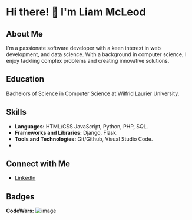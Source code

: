 # Hi there! 👋 I'm Liam McLeod

## About Me

I'm a passionate software developer with a keen interest in web development, and data science. With a background in computer science, I enjoy tackling complex problems and creating innovative solutions.

## Education

Bachelors of Science in Computer Science at Wilfrid Laurier University.

## Skills

- **Languages:** HTML/CSS JavaScript, Python, PHP, SQL.
- **Frameworks and Libraries:** Django, Flask.
- **Tools and Technologies:** Git/Github, Visual Studio Code.
- 
## Connect with Me

- [LinkedIn](https://www.linkedin.com/in/liam-mcleod4)

## Badges

**CodeWars:** 
![image](https://www.codewars.com/users/TheGhost44/badges/large)

